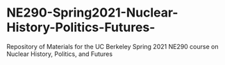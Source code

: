 # NE290-Spring2021-Nuclear-History-Politics-Futures-
Repository of Materials for the UC Berkeley Spring 2021 NE290 course on Nuclear History, Politics, and Futures
